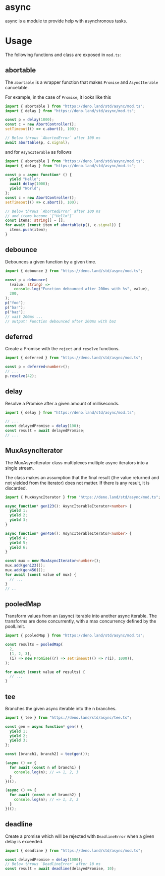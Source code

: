 # async

async is a module to provide help with asynchronous tasks.

# Usage

The following functions and class are exposed in `mod.ts`:

## abortable

The `abortable` is a wrapper function that makes `Promise` and `AsyncIterable`
cancelable.

For example, in the case of `Promise`, it looks like this

```typescript
import { abortable } from "https://deno.land/std/async/mod.ts";
import { delay } from "https://deno.land/std/async/mod.ts";

const p = delay(1000);
const c = new AbortController();
setTimeout(() => c.abort(), 100);

// Below throws `AbortedError` after 100 ms
await abortable(p, c.signal);
```

and for `AsyncIterable` as follows

```typescript
import { abortable } from "https://deno.land/std/async/mod.ts";
import { delay } from "https://deno.land/std/async/mod.ts";

const p = async function* () {
  yield "Hello";
  await delay(1000);
  yield "World";
};
const c = new AbortController();
setTimeout(() => c.abort(), 100);

// Below throws `AbortedError` after 100 ms
// and items become `["Hello"]`
const items: string[] = [];
for await (const item of abortable(p(), c.signal)) {
  items.push(item);
}
```

## debounce

Debounces a given function by a given time.

```typescript
import { debounce } from "https://deno.land/std/async/mod.ts";

const p = debounce(
  (value: string) =>
    console.log("Function debounced after 200ms with %s", value),
  200,
);
p("foo");
p("bar");
p("baz");
// wait 200ms ...
// output: Function debounced after 200ms with baz
```

## deferred

Create a Promise with the `reject` and `resolve` functions.

```typescript
import { deferred } from "https://deno.land/std/async/mod.ts";

const p = deferred<number>();
// ...
p.resolve(42);
```

## delay

Resolve a Promise after a given amount of milliseconds.

```typescript
import { delay } from "https://deno.land/std/async/mod.ts";

// ...
const delayedPromise = delay(100);
const result = await delayedPromise;
// ...
```

## MuxAsyncIterator

The MuxAsyncIterator class multiplexes multiple async iterators into a single
stream.

The class makes an assumption that the final result (the value returned and not
yielded from the iterator) does not matter. If there is any result, it is
discarded.

```typescript
import { MuxAsyncIterator } from "https://deno.land/std/async/mod.ts";

async function* gen123(): AsyncIterableIterator<number> {
  yield 1;
  yield 2;
  yield 3;
}

async function* gen456(): AsyncIterableIterator<number> {
  yield 4;
  yield 5;
  yield 6;
}

const mux = new MuxAsyncIterator<number>();
mux.add(gen123());
mux.add(gen456());
for await (const value of mux) {
  // ...
}
// ..
```

## pooledMap

Transform values from an (async) iterable into another async iterable. The
transforms are done concurrently, with a max concurrency defined by the
poolLimit.

```typescript
import { pooledMap } from "https://deno.land/std/async/mod.ts";

const results = pooledMap(
  2,
  [1, 2, 3],
  (i) => new Promise((r) => setTimeout(() => r(i), 1000)),
);

for await (const value of results) {
  // ...
}
```

## tee

Branches the given async iterable into the n branches.

```typescript
import { tee } from "https://deno.land/std/async/tee.ts";

const gen = async function* gen() {
  yield 1;
  yield 2;
  yield 3;
};

const [branch1, branch2] = tee(gen());

(async () => {
  for await (const n of branch1) {
    console.log(n); // => 1, 2, 3
  }
})();

(async () => {
  for await (const n of branch2) {
    console.log(n); // => 1, 2, 3
  }
})();
```

## deadline

Create a promise which will be rejected with `DeadlineError` when a given delay
is exceeded.

```typescript
import { deadline } from "https://deno.land/std/async/mod.ts";

const delayedPromise = delay(1000);
// Below throws `DeadlineError` after 10 ms
const result = await deadline(delayedPromise, 10);
```
